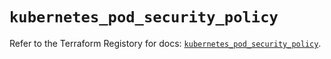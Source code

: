 # `kubernetes_pod_security_policy`

Refer to the Terraform Registory for docs: [`kubernetes_pod_security_policy`](https://www.terraform.io/docs/providers/kubernetes/r/pod_security_policy).
